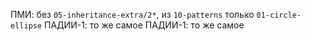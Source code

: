 ПМИ: без `05-inheritance-extra/2*`, из `10-patterns` только `01-circle-ellipse`
ПАДИИ-1: то же самое
ПАДИИ-1: то же самое
